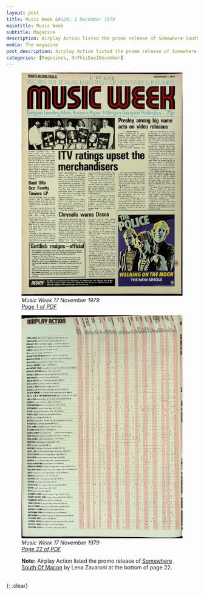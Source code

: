 ```yaml
---
layout: post
title: Music Week &#124; 1 December 1979
maintitle: Music Week
subtitle: Magazine
description: Airplay Action listed the promo release of Somewhere South Of Macon by Lena Zavaroni at the bottom of page 22.
media: The magazine
post_description: Airplay Action listed the promo release of Somewhere South Of Macon by Lena Zavaroni at the bottom of page 22.
categories: [Magazines, OnThisDay1December]
---
```


<figure class="fig1">
<a href="/assets/images/magazines/1979-12-01-01-music-week.png"><img src="/assets/images/magazines/1979-12-01-01-music-week.png" class="full-width zoom-in" /></a>
<cite>Music Week 17 November 1979<br /><a class="external-link" href="https://worldradiohistory.com/UK/Music-Week/1979/Music-Week-1979-12-01.pdf">Page 1 of PDF</a></cite>
</figure>

<figure class="fig2">
<a href="/assets/images/magazines/1979-12-01-22-music-week.png"><img src="/assets/images/magazines/1979-12-01-22-music-week.png" class="full-width zoom-in" /></a>
<cite>Music Week 17 November 1979<br /><a class="external-link" href="https://worldradiohistory.com/UK/Music-Week/1979/Music-Week-1979-12-01.pdf#page=22">Page 22 of PDF</a></cite>
</figure>

<figure class="fig3">
<strong>Note:</strong> Airplay Action listed the promo release of <a href="/discography/singles/1981-09-25-somewhere-south-of-macon#promo">Somewhere South Of Macon</a> by Lena Zavaroni at the bottom of page 22.
</figure>

<br />{: .clear}

